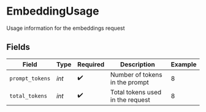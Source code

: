 # EmbeddingUsage

Usage information for the embeddings request


## Fields

| Field                            | Type                             | Required                         | Description                      | Example                          |
| -------------------------------- | -------------------------------- | -------------------------------- | -------------------------------- | -------------------------------- |
| `prompt_tokens`                  | *int*                            | :heavy_check_mark:               | Number of tokens in the prompt   | 8                                |
| `total_tokens`                   | *int*                            | :heavy_check_mark:               | Total tokens used in the request | 8                                |